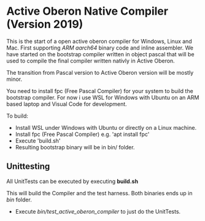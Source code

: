 # Active Oberon Native Compiler (Version 2019)

This is the start of  a open active oberon compiler for Windows, Linux and Mac. First supporting *ARM aarch64* binary code and inline assembler. We have started on the bootstrap compiler written in object pascal that will be used to compile the final compiler written nativly in Active Oberon.

The transition from Pascal version to Active Oberon version will be mostly minor.

You need to install fpc (Free Pascal Compiler) for your system to build the bootstrap compiler. For now i use WSL for Windows with Ubuntu on an ARM based laptop and Visual Code for development.

To build:
- Install WSL under Windows with Ubuntu or directly on a Linux machine.
- Install fpc (Free Pascal Compiler) e.g. 'apt install fpc'
- Execute 'build.sh'
- Resulting bootstrap binary will be in bin/ folder.

## Unittesting

All UnitTests can be executed by executing **build.sh**

This will build the Compiler and the test harness. Both binaries ends up in *bin* folder.

- Execute *bin/test_active_oberon_compiler* to just do the UnitTests.
